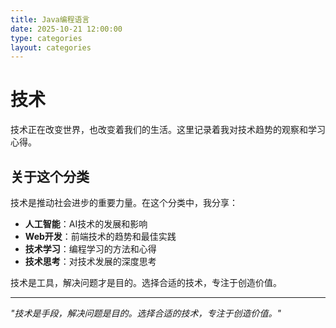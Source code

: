 ```yaml
---
title: Java编程语言
date: 2025-10-21 12:00:00
type: categories
layout: categories
---
```


# 技术

技术正在改变世界，也改变着我们的生活。这里记录着我对技术趋势的观察和学习心得。

## 关于这个分类

技术是推动社会进步的重要力量。在这个分类中，我分享：

- **人工智能**：AI技术的发展和影响
- **Web开发**：前端技术的趋势和最佳实践
- **技术学习**：编程学习的方法和心得
- **技术思考**：对技术发展的深度思考

技术是工具，解决问题才是目的。选择合适的技术，专注于创造价值。

---

*"技术是手段，解决问题是目的。选择合适的技术，专注于创造价值。"*
